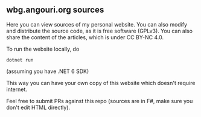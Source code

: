 ## wbg.angouri.org sources

Here you can view sources of my personal website. You can also modify and distribute the source code, as it is free software (GPLv3). You can also share the content of the articles, which is under CC BY-NC 4.0.

To run the website locally, do
```
dotnet run
```
(assuming you have .NET 6 SDK)

This way you can have your own copy of this website which doesn't require internet.

Feel free to submit PRs against this repo (sources are in F#, make sure you don't edit HTML directly).
